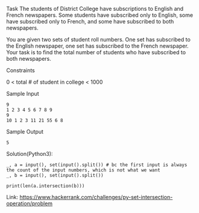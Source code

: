 Task
The students of District College have subscriptions to English and French newspapers. Some students have subscribed only to English, some have subscribed only to French, and some have subscribed to both newspapers.

You are given two sets of student roll numbers. One set has subscribed to the English newspaper, one set has subscribed to the French newspaper. Your task is to find the total number of students who have subscribed to both newspapers.

Constraints

0 < total # of student in college < 1000

Sample Input

```
9
1 2 3 4 5 6 7 8 9
9
10 1 2 3 11 21 55 6 8
```
Sample Output
```
5
```
Solution(Python3):
```
_, a = input(), set(input().split()) # bc the first input is always the count of the input numbers, which is not what we want
_, b = input(), set(input().split())

print(len(a.intersection(b)))
```
Link: https://www.hackerrank.com/challenges/py-set-intersection-operation/problem
